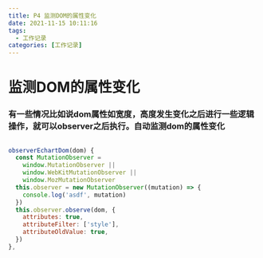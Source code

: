 ```yaml
---
title: P4 监测DOM的属性变化
date: 2021-11-15 10:11:16
tags:
  - 工作记录
categories: [工作记录]
---
```


# 监测DOM的属性变化

### 有一些情况比如说dom属性如宽度，高度发生变化之后进行一些逻辑操作，就可以observer之后执行。自动监测dom的属性变化

```javascript

observerEchartDom(dom) {
  const MutationObserver =
    window.MutationObserver ||
    window.WebKitMutationObserver ||
    window.MozMutationObserver
  this.observer = new MutationObserver((mutation) => {
    console.log('asdf', mutation)
  })
  this.observer.observe(dom, {
    attributes: true,
    attributeFilter: ['style'],
    attributeOldValue: true,
  })
},


```
